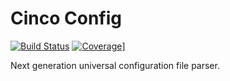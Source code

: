 # Cinco Config

<a href="https://travis-ci.org/ameily/pypsi">![Build Status](https://travis-ci.org/ameily/cincoconfig.svg?branch=master)</a>
<a href="https://coveralls.io/github/ameily/cincoconfig?branch=master" rel="some text">![Coverage](https://coveralls.io/repos/ameily/cincoconfig/badge.svg?branch=master&service=github)]</a>

Next generation universal configuration file parser.
